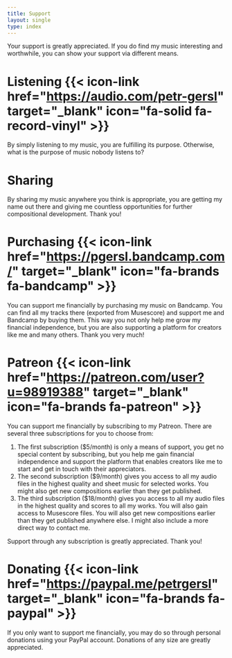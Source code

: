 ```yaml
---
title: Support
layout: single
type: index
---
```

Your support is greatly appreciated. If you do find my music interesting and worthwhile, you can show your support via different means.

# Listening {{< icon-link href="https://audio.com/petr-gersl" target="_blank" icon="fa-solid fa-record-vinyl" >}}

By simply listening to my music, you are fulfilling its purpose. Otherwise, what is the purpose of music nobody listens to?

# Sharing

By sharing my music anywhere you think is appropriate, you are getting my name out there and giving me countless opportunities for further compositional development. Thank you!

# Purchasing {{< icon-link href="https://pgersl.bandcamp.com/" target="_blank" icon="fa-brands fa-bandcamp" >}}

You can support me financially by purchasing my music on Bandcamp. You can find all my tracks there (exported from Musescore) and support me and Bandcamp by buying them. This way you not only help me grow my financial independence, but you are also supporting a platform for creators like me and many others. Thank you very much!

# Patreon {{< icon-link href="https://patreon.com/user?u=98919388" target="_blank" icon="fa-brands fa-patreon" >}}

You can support me financially by subscribing to my Patreon. There are several three subscriptions for you to choose from:

1. The first subscription ($5/month) is only a means of support, you get no special content by subscribing, but you help me gain financial independence and support the platform that enables creators like me to start and get in touch with their appreciators. 
2. The second subscription ($9/month) gives you access to all my audio files in the highest quality and sheet music for selected works. You might also get new compositions earlier than they get published.
3. The third subscription ($18/month) gives you access to all my audio files in the highest quality and scores to all my works. You will also gain access to Musescore files. You will also get new compositions earlier than they get published anywhere else. I might also include a more direct way to contact me.

Support through any subscription is greatly appreciated. Thank you!

# Donating {{< icon-link href="https://paypal.me/petrgersl" target="_blank" icon="fa-brands fa-paypal" >}}

If you only want to support me financially, you may do so through personal donations using your PayPal account. Donations of any size are greatly appreciated.